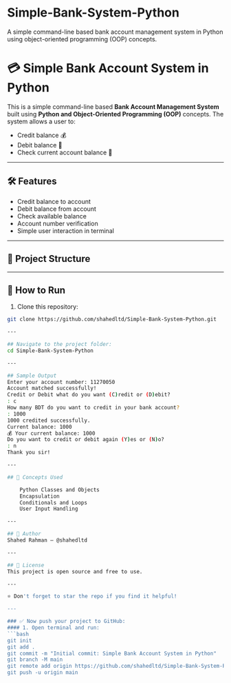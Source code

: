 # Simple-Bank-System-Python
A simple command-line based bank account management system in Python using object-oriented programming (OOP) concepts.
# 💳 Simple Bank Account System in Python

This is a simple command-line based **Bank Account Management System** built using **Python and Object-Oriented Programming (OOP)** concepts. The system allows a user to:
- Credit balance 💰
- Debit balance 💸
- Check current account balance 🧾

---

## 🛠️ Features

- Credit balance to account
- Debit balance from account
- Check available balance
- Account number verification
- Simple user interaction in terminal

---

## 📂 Project Structure


---

## 📌 How to Run

1. Clone this repository:
```bash
git clone https://github.com/shahedltd/Simple-Bank-System-Python.git

---

## Navigate to the project folder:
cd Simple-Bank-System-Python

---

## Sample Output
Enter your account number: 11270050
Account matched successfully!
Credit or Debit what do you want (C)redit or (D)ebit?
: c
How many BDT do you want to credit in your bank account?
: 1000
1000 credited successfully.
Current balance: 1000
💰 Your current balance: 1000
Do you want to credit or debit again (Y)es or (N)o?
: n
Thank you sir!

---

## 📘 Concepts Used

    Python Classes and Objects
    Encapsulation
    Conditionals and Loops
    User Input Handling

---

## 🔗 Author
Shahed Rahman – @shahedltd

---

## 📄 License
This project is open source and free to use.

---

⭐ Don't forget to star the repo if you find it helpful!

---

### ✅ Now push your project to GitHub:
#### 1. Open terminal and run:
```bash
git init
git add .
git commit -m "Initial commit: Simple Bank Account System in Python"
git branch -M main
git remote add origin https://github.com/shahedltd/Simple-Bank-System-Python.git
git push -u origin main
